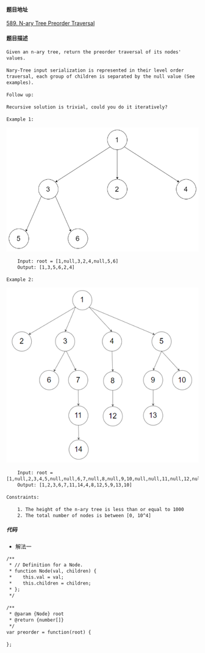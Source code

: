 #### 题目地址
[589. N-ary Tree Preorder Traversal](https://leetcode.com/problems/n-ary-tree-preorder-traversal/)
#### 题目描述
```
Given an n-ary tree, return the preorder traversal of its nodes' values.

Nary-Tree input serialization is represented in their level order traversal, each group of children is separated by the null value (See examples).

Follow up:

Recursive solution is trivial, could you do it iteratively?

Example 1:
```
![1](../../assets/tree/2020-11-03/1.png)
```
    Input: root = [1,null,3,2,4,null,5,6]
    Output: [1,3,5,6,2,4]

Example 2:
```
![1](../../assets/tree/2020-11-03/2.png)
```
    Input: root = [1,null,2,3,4,5,null,null,6,7,null,8,null,9,10,null,null,11,null,12,null,13,null,null,14]
    Output: [1,2,3,6,7,11,14,4,8,12,5,9,13,10]

Constraints:

    1. The height of the n-ary tree is less than or equal to 1000
    2. The total number of nodes is between [0, 10^4]
```

##### 代码

- 解法一
```
/**
 * // Definition for a Node.
 * function Node(val, children) {
 *    this.val = val;
 *    this.children = children;
 * };
 */

/**
 * @param {Node} root
 * @return {number[]}
 */
var preorder = function(root) {
    
};
```
